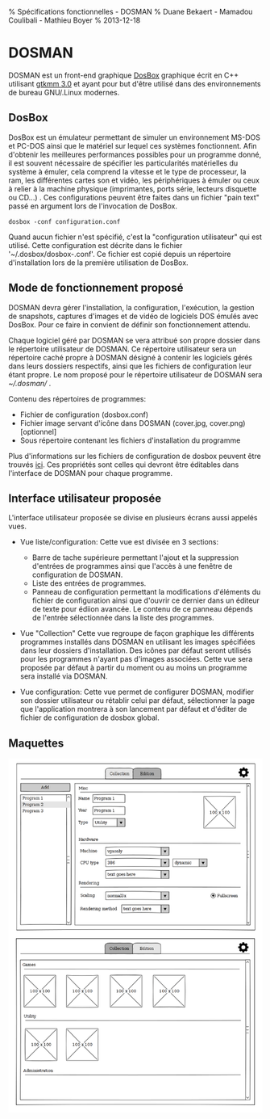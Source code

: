 % Spécifications fonctionnelles - DOSMAN
% Duane Bekaert - Mamadou Coulibali - Mathieu Boyer
% 2013-12-18

DOSMAN
======

DOSMAN est un front-end graphique [DosBox](http://www.dosbox.com/) graphique écrit en C++ utilisant [gtkmm 3.0](http://www.gtkmm.org/en/) et ayant pour but d'être utilisé dans des environnements de bureau GNU/.Linux modernes.  

DosBox
------

DosBox est un émulateur permettant de simuler un environnement MS-DOS et PC-DOS ainsi que le matériel sur lequel ces systèmes fonctionnent. Afin d'obtenir les meilleures performances possibles pour un programme donné, il est souvent nécessaire de spécifier les particularités matérielles du système à émuler, cela comprend la vitesse et le type de processeur, la ram, les différentes cartes son et vidéo, les périphériques à émuler ou ceux à relier à la machine physique (imprimantes, ports série, lecteurs disquette ou CD...) . Ces configurations peuvent être faites dans un fichier "pain text" passé en argument lors de l'invocation de DosBox.

    dosbox -conf configuration.conf

Quand aucun fichier n'est spécifié, c'est la "configuration utilisateur" qui est utilisé. Cette configuration est décrite dans le fichier '~/.dosbox/dosbox-<version>.conf'. Ce fichier est copié depuis un répertoire d'installation lors de la première utilisation de DosBox.  

Mode de fonctionnement proposé
------------------------------

DOSMAN devra gérer l'installation, la configuration, l'exécution, la gestion de snapshots, captures d'images et de vidéo de logiciels DOS émulés avec DosBox. Pour ce faire in convient de définir son fonctionnement attendu.  

Chaque logiciel géré par DOSMAN se vera attribué son propre dossier dans le répertoire utilisateur de DOSMAN. Ce répertoire utilisateur sera un répertoire caché propre à DOSMAN désigné à contenir les logiciels gérés dans leurs dossiers respectifs, ainsi que les fichiers de configuration leur étant propre. Le nom proposé pour le répertoire utilisateur de DOSMAN sera *~/.dosman/* .   

Contenu des répertoires de programmes:   
- Fichier de configuration (dosbox.conf)   
- Fichier image servant d'icône dans DOSMAN (cover.jpg, cover.png) [optionnel]   
- Sous répertoire contenant les fichiers d'installation du programme  

Plus d'informations sur les fichiers de configuration de dosbox peuvent être trouvés [ici](http://www.dosbox.com/wiki/Dosbox.conf). Ces propriétés sont celles qui devront être éditables dans l'interface de DOSMAN pour chaque programme.  

Interface utilisateur proposée
------------------------------

L'interface utilisateur proposée se divise en plusieurs écrans aussi appelés vues.

- Vue liste/configuration:
Cette vue est divisée en 3 sections:  
    - Barre de tache supérieure permettant l'ajout et la suppression d'entrées de programmes ainsi que l'accès à une fenêtre de configuration de DOSMAN.
    - Liste des entrées de programmes.
    - Panneau de configuration permettant la modifications d'éléments du fichier de configuration ainsi que d'ouvrir ce dernier dans un éditeur de texte pour édiion avancée. Le contenu de ce panneau dépends de l'entrée sélectionnée dans la liste des programmes.

- Vue "Collection"
Cette vue regroupe de façon graphique les différents programmes installés dans DOSMAN en utilisant les images spécifiées dans leur dossiers d'installation. Des icônes par défaut seront utilisés pour les programmes n'ayant pas d'images associées. Cette vue sera proposée par défaut à partir du moment ou au moins un programme sera installé via DOSMAN.   

- Vue configuration:
Cette vue permet de configurer DOSMAN, modifier son dossier utilisateur ou rétablir celui par défaut, sélectionner la page que l'application montrera à son lancement par défaut et d'éditer de fichier de configuration de dosbox global.  

Maquettes
---------

![Proposition d'interface](./img/gui.png)
